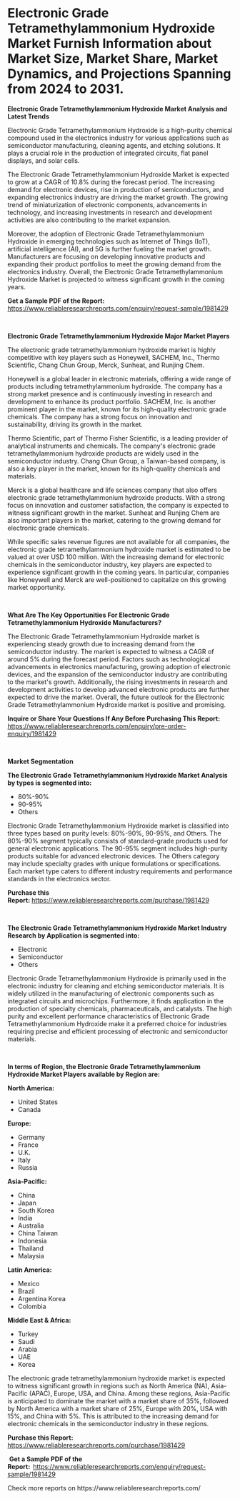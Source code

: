 <p><h1>Electronic Grade Tetramethylammonium Hydroxide Market Furnish Information about Market Size, Market Share, Market Dynamics, and Projections Spanning from 2024 to 2031.</h1></p><p><strong>Electronic Grade Tetramethylammonium Hydroxide Market Analysis and Latest Trends</strong></p>
<p><p>Electronic Grade Tetramethylammonium Hydroxide is a high-purity chemical compound used in the electronics industry for various applications such as semiconductor manufacturing, cleaning agents, and etching solutions. It plays a crucial role in the production of integrated circuits, flat panel displays, and solar cells.</p><p>The Electronic Grade Tetramethylammonium Hydroxide Market is expected to grow at a CAGR of 10.8% during the forecast period. The increasing demand for electronic devices, rise in production of semiconductors, and expanding electronics industry are driving the market growth. The growing trend of miniaturization of electronic components, advancements in technology, and increasing investments in research and development activities are also contributing to the market expansion.</p><p>Moreover, the adoption of Electronic Grade Tetramethylammonium Hydroxide in emerging technologies such as Internet of Things (IoT), artificial intelligence (AI), and 5G is further fueling the market growth. Manufacturers are focusing on developing innovative products and expanding their product portfolios to meet the growing demand from the electronics industry. Overall, the Electronic Grade Tetramethylammonium Hydroxide Market is projected to witness significant growth in the coming years.</p></p>
<p><strong>Get a Sample PDF of the Report:&nbsp;</strong> <a href="https://www.reliableresearchreports.com/enquiry/request-sample/1981429">https://www.reliableresearchreports.com/enquiry/request-sample/1981429</a></p>
<p>&nbsp;</p>
<p><strong>Electronic Grade Tetramethylammonium Hydroxide Major Market Players</strong></p>
<p><p>The electronic grade tetramethylammonium hydroxide market is highly competitive with key players such as Honeywell, SACHEM, Inc., Thermo Scientific, Chang Chun Group, Merck, Sunheat, and Runjing Chem. </p><p>Honeywell is a global leader in electronic materials, offering a wide range of products including tetramethylammonium hydroxide. The company has a strong market presence and is continuously investing in research and development to enhance its product portfolio. SACHEM, Inc. is another prominent player in the market, known for its high-quality electronic grade chemicals. The company has a strong focus on innovation and sustainability, driving its growth in the market.</p><p>Thermo Scientific, part of Thermo Fisher Scientific, is a leading provider of analytical instruments and chemicals. The company's electronic grade tetramethylammonium hydroxide products are widely used in the semiconductor industry. Chang Chun Group, a Taiwan-based company, is also a key player in the market, known for its high-quality chemicals and materials.</p><p>Merck is a global healthcare and life sciences company that also offers electronic grade tetramethylammonium hydroxide products. With a strong focus on innovation and customer satisfaction, the company is expected to witness significant growth in the market. Sunheat and Runjing Chem are also important players in the market, catering to the growing demand for electronic grade chemicals.</p><p>While specific sales revenue figures are not available for all companies, the electronic grade tetramethylammonium hydroxide market is estimated to be valued at over USD 100 million. With the increasing demand for electronic chemicals in the semiconductor industry, key players are expected to experience significant growth in the coming years. In particular, companies like Honeywell and Merck are well-positioned to capitalize on this growing market opportunity.</p></p>
<p>&nbsp;</p>
<p><strong>What Are The Key Opportunities For Electronic Grade Tetramethylammonium Hydroxide Manufacturers?</strong></p>
<p><p>The Electronic Grade Tetramethylammonium Hydroxide market is experiencing steady growth due to increasing demand from the semiconductor industry. The market is expected to witness a CAGR of around 5% during the forecast period. Factors such as technological advancements in electronics manufacturing, growing adoption of electronic devices, and the expansion of the semiconductor industry are contributing to the market's growth. Additionally, the rising investments in research and development activities to develop advanced electronic products are further expected to drive the market. Overall, the future outlook for the Electronic Grade Tetramethylammonium Hydroxide market is positive and promising.</p></p>
<p><strong>Inquire or Share Your Questions If Any Before Purchasing This Report:</strong> <a href="https://www.reliableresearchreports.com/enquiry/pre-order-enquiry/1981429">https://www.reliableresearchreports.com/enquiry/pre-order-enquiry/1981429</a></p>
<p>&nbsp;</p>
<p><strong>Market Segmentation</strong></p>
<p><strong>The Electronic Grade Tetramethylammonium Hydroxide Market Analysis by types is segmented into:</strong></p>
<p><ul><li>80%-90%</li><li>90-95%</li><li>Others</li></ul></p>
<p><p>Electronic Grade Tetramethylammonium Hydroxide market is classified into three types based on purity levels: 80%-90%, 90-95%, and Others. The 80%-90% segment typically consists of standard-grade products used for general electronic applications. The 90-95% segment includes high-purity products suitable for advanced electronic devices. The Others category may include specialty grades with unique formulations or specifications. Each market type caters to different industry requirements and performance standards in the electronics sector.</p></p>
<p><strong>Purchase this Report:&nbsp;</strong><a href="https://www.reliableresearchreports.com/purchase/1981429">https://www.reliableresearchreports.com/purchase/1981429</a></p>
<p>&nbsp;</p>
<p><strong>The Electronic Grade Tetramethylammonium Hydroxide Market Industry Research by Application is segmented into:</strong></p>
<p><ul><li>Electronic</li><li>Semiconductor</li><li>Others</li></ul></p>
<p><p>Electronic Grade Tetramethylammonium Hydroxide is primarily used in the electronic industry for cleaning and etching semiconductor materials. It is widely utilized in the manufacturing of electronic components such as integrated circuits and microchips. Furthermore, it finds application in the production of specialty chemicals, pharmaceuticals, and catalysts. The high purity and excellent performance characteristics of Electronic Grade Tetramethylammonium Hydroxide make it a preferred choice for industries requiring precise and efficient processing of electronic and semiconductor materials.</p></p>
<p>&nbsp;</p>
<p><strong>In terms of Region, the Electronic Grade Tetramethylammonium Hydroxide Market Players available by Region are:</strong></p>
<p>
    <p> <strong> North America: </strong>
        <ul>
            <li>United States</li>
            <li>Canada</li>
        </ul>
        </p> 
    <p> <strong> Europe: </strong>
        <ul>
            <li>Germany</li>
            <li>France</li>
            <li>U.K.</li>
            <li>Italy</li>
            <li>Russia</li>
        </ul>
        </p> 
    <p> <strong> Asia-Pacific: </strong>
        <ul>
            <li>China</li>
            <li>Japan</li>
            <li>South Korea</li>
            <li>India</li>
            <li>Australia</li>
            <li>China Taiwan</li>
            <li>Indonesia</li>
            <li>Thailand</li>
            <li>Malaysia</li>
        </ul>
        </p> 
    <p> <strong> Latin America: </strong>
        <ul>
            <li>Mexico</li>
            <li>Brazil</li>
            <li>Argentina Korea</li>
            <li>Colombia</li>
        </ul>
        </p> 
    <p> <strong> Middle East & Africa: </strong>
        <ul>
            <li>Turkey</li>
            <li>Saudi</li>
            <li>Arabia</li>
            <li>UAE</li>
            <li>Korea</li>
        </ul>
    </p>
    </p>
<p><p>The electronic grade tetramethylammonium hydroxide market is expected to witness significant growth in regions such as North America (NA), Asia-Pacific (APAC), Europe, USA, and China. Among these regions, Asia-Pacific is anticipated to dominate the market with a market share of 35%, followed by North America with a market share of 25%, Europe with 20%, USA with 15%, and China with 5%. This is attributed to the increasing demand for electronic chemicals in the semiconductor industry in these regions.</p></p>
<p><strong>Purchase this Report: </strong><a href="https://www.reliableresearchreports.com/purchase/1981429">https://www.reliableresearchreports.com/purchase/1981429</a></p>
<p>&nbsp;<strong>Get a Sample PDF of the Report:&nbsp;&nbsp;</strong><a href="https://www.reliableresearchreports.com/enquiry/request-sample/1981429">https://www.reliableresearchreports.com/enquiry/request-sample/1981429</a></p>
<p><strong></strong></p>
<p>Check more reports on https://www.reliableresearchreports.com/</p>